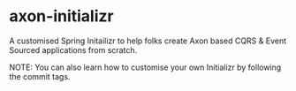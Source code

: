 # axon-initializr

A customised Spring Initailizr to help folks create Axon based CQRS &amp; Event Sourced applications from scratch.

NOTE: You can also learn how to customise your own Initializr by following the commit tags.
